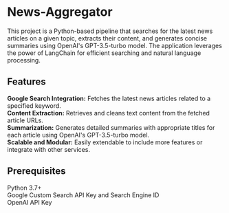 # News-Aggregator
This project is a Python-based pipeline that searches for the latest news articles on a given topic, extracts their content, and generates concise summaries using OpenAI's GPT-3.5-turbo model. The application leverages the power of LangChain for efficient searching and natural language processing.

## Features
<b>Google Search Integration:</b> Fetches the latest news articles related to a specified keyword.<br>
<b>Content Extraction:</b> Retrieves and cleans text content from the fetched article URLs.<br>
<b>Summarization:</b> Generates detailed summaries with appropriate titles for each article using OpenAI's GPT-3.5-turbo model.<br>
<b>Scalable and Modular:</b> Easily extendable to include more features or integrate with other services.

## Prerequisites
Python 3.7+<br>
Google Custom Search API Key and Search Engine ID<br>
OpenAI API Key
